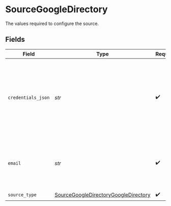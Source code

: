 # SourceGoogleDirectory

The values required to configure the source.


## Fields

| Field                                                                                                                                                                                             | Type                                                                                                                                                                                              | Required                                                                                                                                                                                          | Description                                                                                                                                                                                       |
| ------------------------------------------------------------------------------------------------------------------------------------------------------------------------------------------------- | ------------------------------------------------------------------------------------------------------------------------------------------------------------------------------------------------- | ------------------------------------------------------------------------------------------------------------------------------------------------------------------------------------------------- | ------------------------------------------------------------------------------------------------------------------------------------------------------------------------------------------------- |
| `credentials_json`                                                                                                                                                                                | *str*                                                                                                                                                                                             | :heavy_check_mark:                                                                                                                                                                                | The contents of the JSON service account key. See the <a href="https://developers.google.com/admin-sdk/directory/v1/guides/delegation">docs</a> for more information on how to generate this key. |
| `email`                                                                                                                                                                                           | *str*                                                                                                                                                                                             | :heavy_check_mark:                                                                                                                                                                                | The email of the user, which has permissions to access the Google Workspace Admin APIs.                                                                                                           |
| `source_type`                                                                                                                                                                                     | [SourceGoogleDirectoryGoogleDirectory](../../models/shared/sourcegoogledirectorygoogledirectory.md)                                                                                               | :heavy_check_mark:                                                                                                                                                                                | N/A                                                                                                                                                                                               |